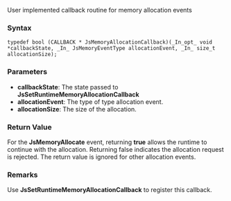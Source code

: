 User implemented callback routine for memory allocation events
### Syntax 
```
typedef bool (CALLBACK * JsMemoryAllocationCallback)(_In_opt_ void *callbackState, _In_ JsMemoryEventType allocationEvent, _In_ size_t allocationSize);
```
### Parameters 
* __callbackState__: The state passed to **JsSetRuntimeMemoryAllocationCallback**
* __allocationEvent__: The type of type allocation event.
* __allocationSize__: The size of the allocation.

### Return Value 
For the **JsMemoryAllocate** event, returning **true** allows the runtime to continue with the allocation. Returning false indicates the allocation request is rejected. The return value is ignored for other allocation events.
### Remarks 
Use **JsSetRuntimeMemoryAllocationCallback** to register this callback.